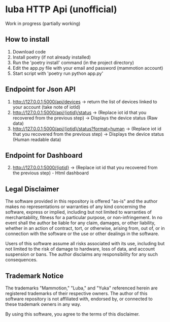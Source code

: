 # luba HTTP Api (unofficial)

Work in progress (partially working)

## How to install

1. Download code
2. Install poetry (if not already installed)
3. Run the 'poetry install' command (in the project directory)
4. Edit the app.py file with your email and password (mammotion account)
5. Start script with 'poetry run python app.py'

## Endpoint for Json API

1. http://127.0.0.1:5000/api/devices -> return the list of devices linked to your account (take note of iotId)
2. http://127.0.0.1:5000/api/{iotid}/status -> (Replace iot id that you recovered from the previous step) -> Displays the device status (Raw data)
3. http://127.0.0.1:5000/api/{iotid}/status?format=human -> (Replace iot id that you recovered from the previous step) -> Displays the device status (Human readable data)

## Endpoint for Dashboard
2. http://127.0.0.1:5000/{iotid} -> (Replace iot id that you recovered from the previous step) - Html dashboard

## Legal Disclaimer
The software provided in this repository is offered "as-is" and the author makes no representations or warranties of any kind concerning the software, express or implied, including but not limited to warranties of merchantability, fitness for a particular purpose, or non-infringement. In no event shall the author be liable for any claim, damages, or other liability, whether in an action of contract, tort, or otherwise, arising from, out of, or in connection with the software or the use or other dealings in the software.

Users of this software assume all risks associated with its use, including but not limited to the risk of damage to hardware, loss of data, and account suspension or bans. The author disclaims any responsibility for any such consequences.

## Trademark Notice

The trademarks "Mammotion," "Luba," and "Yuka" referenced herein are registered trademarks of their respective owners. The author of this software repository is not affiliated with, endorsed by, or connected to these trademark owners in any way.

By using this software, you agree to the terms of this disclaimer.
